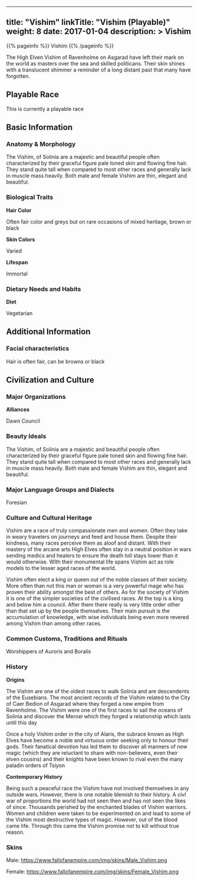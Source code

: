 
---
title: "Vishim"
linkTitle: "Vishim (Playable)"
weight: 8
date: 2017-01-04
description: >
 Vishim
---

{{% pageinfo %}}
Vishim
{{% /pageinfo %}}

The High Elven Vishim of Ravenholme on Asgarad have left their mark on the world as masters over the sea and skilled politicans. Their skin shines with a translucent shimmer a reminder of a long distant past that many have forgotten.

## Playable Race

This is currently a playable race

## Basic Information

### Anatomy & Morphology

The Vishim, of Solinia are a majestic and beautiful people often characterized by their graceful figure pale toned skin and flowing fine hair. They stand quite tall when compared to most other races and generally lack in muscle mass heavily. Both male and female Vishim are thin, elegant and beautiful.

### Biological Traits

**Hair Color** 

Often fair color and greys but on rare occasions of mixed heritage, brown or black

**Skin Colors** 

Varied

**Lifespan** 

Immortal

### Dietary Needs and Habits

**Diet**

Vegetarian

## Additional Information

### Facial characteristics

Hair is often fair, can be browns or black

## Civilization and Culture

### Major Organizations

**Alliances**

Dawn Council

### Beauty Ideals

The Vishim, of Solinia are a majestic and beautiful people often characterized by their graceful figure pale toned skin and flowing fine hair. They stand quite tall when compared to most other races and generally lack in muscle mass heavily. Both male and female Vishim are thin, elegant and beautiful.

### Major Language Groups and Dialects

Foresian

### Culture and Cultural Heritage

Vishim are a race of truly compassionate men and women. Often they take in weary travelers on journeys and feed and house them. Despite their kindness, many races perceive them as aloof and distant. With their mastery of the arcane arts High Elves often stay in a neutral position in wars sending medics and healers to ensure the death toll stays lower than it would otherwise. WIth their monumental life spans Vishim act as role models to the lesser aged races of the world.

Vishim often elect a king or queen out of the noble classes of their society. More often than not this man or woman is a very powerful mage who has proven their ability amongst the best of others. As for the society of Vishim it is one of the simpler societies of the civilised races. At the top is a king and below him a council. After them there really is very little order other than that set up by the people themselves. Their main pursuit is the accumulation of knowledge, with wise individuals being even more revered among Vishim than among other races.

### Common Customs, Traditions and Rituals

Worshippers of Auroris and Boralis

### History

**Origins**

The Vishim are one of the oldest races to walk Solinia and are descendents of the Eusebians. The most ancient records of the Vishim related to the City of Caer Bedion of Asgarad where they forged a new empire from Ravenholme. The Vishim were one of the first races to sail the oceans of Solinia and discover the Meroei which they forged a relationship which lasts until this day

Once a holy Vishim order in the city of Alaris, the subrace known as High Elves have become a noble and virtuous order seeking only to honour their gods. Their fanatical devotion has led them to discover all manners of new magic (which they are reluctant to share with non-believers, even their elven cousins) and their knights have been known to rival even the many paladin orders of Tsiyon

**Contemporary History**

Being such a peaceful race the Vishim have not involved themselves in any outside wars. However, there is one notable blemish to their history. A civl war of proportions the world had not seen then and has not seen the likes of since. Thousands perished by the enchanted blades of Vishim warriors. Women and children were taken to be experimented on and lead to some of the Vishim most destructive types of magic. However, out of the blood came life. Through this came the Vishim promise not to kill without true reason.

### Skins
Male: https://www.fallofanempire.com/img/skins/Male_Vishim.png

Female: https://www.fallofanempire.com/img/skins/Female_Vishim.png

